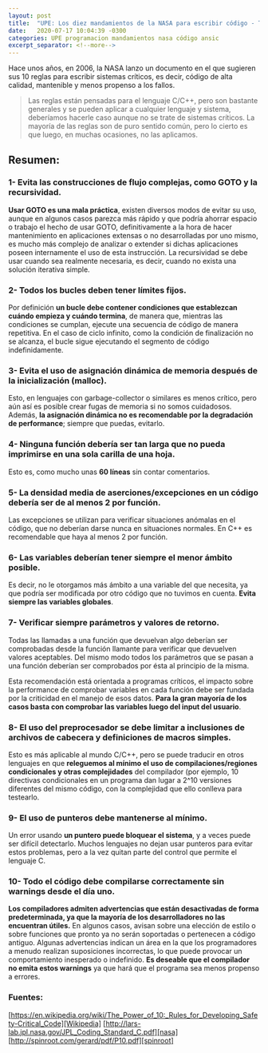 ```yaml
---
layout: post
title:  "UPE: Los diez mandamientos de la NASA para escribir código - Teoria"
date:   2020-07-17 10:04:39 -0300
categories: UPE programacion mandamientos nasa código ansic
excerpt_separator: <!--more-->
---
```


Hace unos años, en 2006, la NASA lanzo un documento en el que sugieren sus 10 reglas para escribir sistemas críticos, es decir, código de alta calidad,<!--more--> mantenible y menos propenso a los fallos.

>Las reglas están pensadas para el lenguaje C/C++, pero son bastante generales y se pueden aplicar a cualquier lenguaje y sistema, deberíamos hacerle caso aunque no se trate de sistemas críticos. La mayoría de las reglas son de puro sentido común, pero lo cierto es que luego, en muchas ocasiones, no las aplicamos.

## Resumen:

### 1- Evita las construcciones de flujo complejas, como GOTO y la recursividad.
**Usar GOTO es una mala práctica**, existen diversos modos de evitar su uso, aunque en algunos casos parezca más rápido y que podría ahorrar espacio o trabajo el hecho de usar GOTO, definitivamente a la hora de hacer mantenimiento en aplicaciones extensas o no desarrolladas por uno mismo, es mucho más complejo de analizar o extender si dichas aplicaciones poseen internamente el uso de esta instrucción.
La recursividad se debe usar cuando sea realmente necesaria, es decir, cuando no exista una solución iterativa simple.

### 2- Todos los bucles deben tener límites fijos.
Por definición **un bucle debe contener condiciones que establezcan cuándo empieza y cuándo termina**, de manera que, mientras las condiciones se cumplan, ejecute una secuencia de código de manera repetitiva. En el caso de ciclo infinito, como la condición de finalización no se alcanza, el bucle sigue ejecutando el segmento de código indefinidamente.

### 3- Evita el uso de asignación dinámica de memoria después de la inicialización (malloc). 
Esto, en lenguajes con garbage-collector o similares es menos crítico, pero aún así es posible crear fugas de memoria si no somos cuidadosos. Además, **la asignación dinámica no es recomendable por la degradación de performance**; siempre que puedas, evitarlo.

### 4- Ninguna función debería ser tan larga que no pueda imprimirse en una sola carilla de una hoja. 
Esto es, como mucho unas **60 líneas** sin contar comentarios.

### 5- La densidad media de aserciones/excepciones en un código debería ser de al menos 2 por función. 
Las excepciones se utilizan para verificar situaciones anómalas en el código, que no deberían darse nunca en situaciones normales. En C++ es recomendable que haya al menos 2 por función.

### 6- Las variables deberían tener siempre el menor ámbito posible. 
Es decir, no le otorgamos más ámbito a una variable del que necesita, ya que podría ser modificada por otro código que no tuvimos en cuenta. **Evita siempre las variables globales**.

### 7- Verificar siempre parámetros y valores de retorno. 
Todas las llamadas a una función que devuelvan algo deberían ser comprobadas desde la función llamante para verificar que devuelven valores aceptables. Del mismo modo todos los parámetros que se pasan a una función deberían ser comprobados por ésta al principio de la misma. 

Esta recomendación está orientada a programas críticos, el impacto sobre la performance de comprobar variables en cada función debe ser fundada por la criticidad en el manejo de esos datos. **Para la gran mayoría de los casos basta con comprobar las variables luego del input del usuario**.


### 8- El uso del preprocesador se debe limitar a inclusiones de archivos de cabecera y definiciones de macros simples. 
Esto es más aplicable al mundo C/C++, pero se puede traducir en otros lenguajes en que **releguemos al mínimo el uso de compilaciones/regiones condicionales y otras complejidades** del compilador (por ejemplo, 10 directivas condicionales en un programa dan lugar a 2^10 versiones diferentes del mismo código, con la complejidad que ello conlleva para testearlo.

### 9- El uso de punteros debe mantenerse al mínimo.
Un error usando **un puntero puede bloquear el sistema**, y a veces puede ser difícil detectarlo. Muchos lenguajes no dejan usar punteros para evitar estos problemas, pero a la vez quitan parte del control que permite el lenguaje C.

### 10- Todo el código debe compilarse correctamente sin warnings desde el día uno. 
**Los compiladores admiten advertencias que están desactivadas de forma predeterminada, ya que la mayoría de los desarrolladores no las encuentran útiles.** En algunos casos, avisan sobre una elección de estilo o sobre funciones que pronto ya no serán soportadas o pertenecen a código antiguo. Algunas advertencias indican un área en la que los programadores a menudo realizan suposiciones incorrectas, lo que puede provocar un comportamiento inesperado o indefinido. 
**Es deseable que el compilador no emita estos warnings** ya que hará que el programa sea menos propenso a errores.

### Fuentes:
[https://en.wikipedia.org/wiki/The_Power_of_10:_Rules_for_Developing_Safety-Critical_Code][Wikipedia]
[http://lars-lab.jpl.nasa.gov/JPL_Coding_Standard_C.pdf][nasa]
[http://spinroot.com/gerard/pdf/P10.pdf][spinroot]